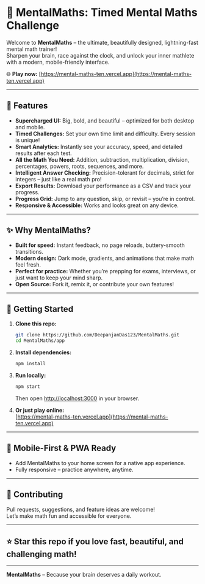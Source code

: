 # 🧠 MentalMaths: Timed Mental Maths Challenge

Welcome to **MentalMaths** – the ultimate, beautifully designed, lightning-fast mental math trainer!  
Sharpen your brain, race against the clock, and unlock your inner mathlete with a modern, mobile-friendly interface.

🌐 **Play now:** [https://mental-maths-ten.vercel.app](https://mental-maths-ten.vercel.app)

---

## 🚀 Features

- **Supercharged UI:** Big, bold, and beautiful – optimized for both desktop and mobile.
- **Timed Challenges:** Set your own time limit and difficulty. Every session is unique!
- **Smart Analytics:** Instantly see your accuracy, speed, and detailed results after each test.
- **All the Math You Need:** Addition, subtraction, multiplication, division, percentages, powers, roots, sequences, and more.
- **Intelligent Answer Checking:** Precision-tolerant for decimals, strict for integers – just like a real math pro!
- **Export Results:** Download your performance as a CSV and track your progress.
- **Progress Grid:** Jump to any question, skip, or revisit – you’re in control.
- **Responsive & Accessible:** Works and looks great on any device.

---

## ✨ Why MentalMaths?

- **Built for speed:** Instant feedback, no page reloads, buttery-smooth transitions.
- **Modern design:** Dark mode, gradients, and animations that make math feel fresh.
- **Perfect for practice:** Whether you’re prepping for exams, interviews, or just want to keep your mind sharp.
- **Open Source:** Fork it, remix it, or contribute your own features!

---

## 🏁 Getting Started

1. **Clone this repo:**
   ```sh
   git clone https://github.com/DeepanjanDas123/MentalMaths.git
   cd MentalMaths/app
   ```

2. **Install dependencies:**
   ```sh
   npm install
   ```

3. **Run locally:**
   ```sh
   npm start
   ```
   Then open [http://localhost:3000](http://localhost:3000) in your browser.

4. **Or just play online:**  
   [https://mental-maths-ten.vercel.app](https://mental-maths-ten.vercel.app)

---

## 📱 Mobile-First & PWA Ready

- Add MentalMaths to your home screen for a native app experience.
- Fully responsive – practice anywhere, anytime.

---

## 🤝 Contributing

Pull requests, suggestions, and feature ideas are welcome!  
Let’s make math fun and accessible for everyone.

---

## ⭐️ Star this repo if you love fast, beautiful, and challenging math!

---

**MentalMaths** – Because your brain deserves a daily workout.
